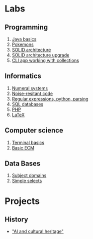 # Labs

## Programming
1. <a href="1st_semester/programming/lab0">Java basics</a>  
2. <a href="1st_semester/programming/lab1">Pokemons</a>
3. <a href="1st_semester/programming/lab2">SOLID architecture</a>
4. <a href="1st_semester/programming/lab3">SOLID architecture upgrade</a>
5. <a href="2nd_semester/programming/lab5">CLI app working with collections</a>  

## Informatics
1. <a href="1st_semester/informatics/lab0">Numeral systems</a>  
2. <a href="1st_semester/informatics/lab1">Noise-resitant code</a>  
3. <a href="1st_semester/informatics/lab2">Regular expressions, python, parsing</a>
4. <a href="1st_semester/informatics/lab3">SQL databases</a>
5. <a href="1st_semester/informatics/lab4">PHP</a>  
6. <a href="1st_semester/informatics/lab5">LaTeX</a>  

## Computer science
1. <a href="1st_semester/computer_science/lab0">Terminal basics</a>  
2. <a href="1st_semester/computer_science/lab1">Basic ECM</a>

## Data Bases
1. <a href="2nd_semester/db/lab1">Subject domains</a>
2. <a href="2nd_semester/db/lab2">Simple selects</a>

# Projects
## History
* <a href="1st_semester/history">"AI and cultural heritage"</a>
